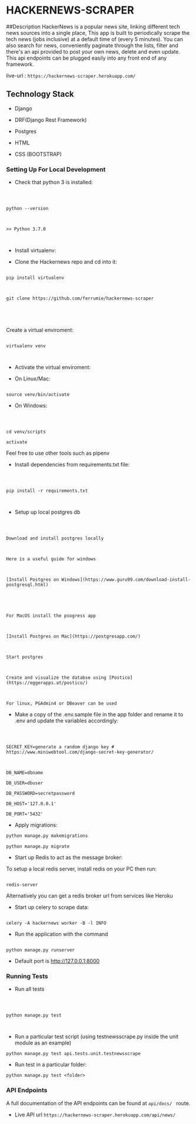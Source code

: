 
# HACKERNEWS-SCRAPER

##Description
HackerNews is a popular news site, linking different tech news sources into a single place,
This app is built to periodically scrape the tech news (jobs inclusive) at a default time of (every 5 minutes).
You can also search for news, conveniently paginate through the lists, filter and there's an api provided to post your own news, delete and even update. This api endpoints can be plugged easily into any front end of any framework.

  

live-url : `https://hackernews-scraper.herokuapp.com/`

## Technology Stack

  

  

- Django

  

- DRF(Django Rest Framework)

  

- Postgres

- HTML

- CSS (BOOTSTRAP)

  

### Setting Up For Local Development

  

  

- Check that python 3 is installed:

  

  

```

  

python --version

  

>> Python 3.7.0

  

```

  

  

- Install virtualenv:

- Clone the Hackernews repo and cd into it:

  

  

```

pip install virtualenv

  

git clone https://github.com/ferrumie/hackernews-scraper

  
  
  

```

Create a virtual enviroment:

```

virtualenv venv

  

```

  

- Activate the virtual enviroment:

  

- On Linux/Mac:

  

```

source venv/bin/activate

```

- On Windows:


```

  

cd venv/scripts

activate

```

  

Feel free to use other tools such as pipenv

  

  

- Install dependencies from requirements.txt file:

  

  

```

  

pip install -r requirements.txt

  

```

  

- Setup up local postgres db

  

```

  

Download and install postgres locally

  

Here is a useful guide for windows

  

[Install Postgres on Windows](https://www.guru99.com/download-install-postgresql.html)

  

  

For MacOS install the psogress app

  

[Install Postgres on Mac](https://postgresapp.com/)

  

Start postgres

  

Create and visualize the databse using [Postico](https://eggerapps.at/postico/)

  

For linux, PGAdmin4 or DBeaver can be used

```

  

- Make a copy of the .env.sample file in the app folder and rename it to .env and update the variables accordingly:

  

  

```

  

SECRET_KEY=generate a random django key # https://www.miniwebtool.com/django-secret-key-generator/

  

DB_NAME=dbname

DB_USER=dbuser

DB_PASSWORD=secretpassword

DB_HOST='127.0.0.1'

DB_PORT='5432'

```

- Apply migrations:

```python
python manage.py makemigrations
```
```
python manage.py migrate

```

* Start up Redis to act as the message broker:

  

To setup a local redis server, install redis on your PC then run:

  

```

redis-server

```

Alternatively you can get a redis broker url from services like Heroku

* Start up celery to scrape data:

```

celery -A hackernews worker -B -l INFO

```

* Run the application with the command

  

```

python manage.py runserver

```
* Default port is http://127.0.0.1:8000

### Running Tests

  

* Run all tests

  

```

  

python manage.py test

  

```

  

  

* Run a particular test script (using testnewsscrape.py inside the unit module as an example)

  

```
python manage.py test api.tests.unit.testnewsscrape
```
* Run test in a particular folder:
```
python manage.py test <folder>
```

  

### API Endpoints
A full documentation of the API endpoints can be found at `api/docs/ ` route.
* Live API url `https://hackernews-scraper.herokuapp.com/api/news/`